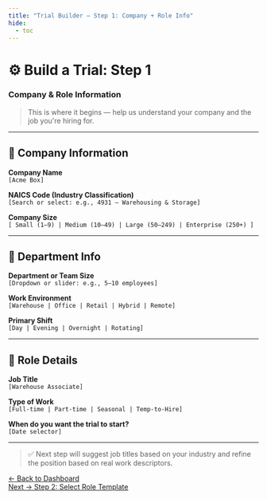 ```yaml
---
title: "Trial Builder — Step 1: Company + Role Info"
hide:
  - toc
---
```


# ⚙️ Build a Trial: Step 1  
### Company & Role Information

> This is where it begins — help us understand your company and the job you're hiring for.

---

## 🏢 Company Information

**Company Name**  
`[Acme Box]`

**NAICS Code (Industry Classification)**  
`[Search or select: e.g., 4931 – Warehousing & Storage]`

**Company Size**  
`[ Small (1–9) | Medium (10–49) | Large (50–249) | Enterprise (250+) ]`

---

## 👥 Department Info

**Department or Team Size**  
`[Dropdown or slider: e.g., 5–10 employees]`

**Work Environment**  
`[Warehouse | Office | Retail | Hybrid | Remote]`

**Primary Shift**  
`[Day | Evening | Overnight | Rotating]`

---

## 💼 Role Details

**Job Title**  
`[Warehouse Associate]`

**Type of Work**  
`[Full-time | Part-time | Seasonal | Temp-to-Hire]`

**When do you want the trial to start?**  
`[Date selector]`

---

> ✅ Next step will suggest job titles based on your industry and refine the position based on real work descriptors.

[← Back to Dashboard](trial-dashboard.md)  
[Next → Step 2: Select Role Template](naics-start.md)
